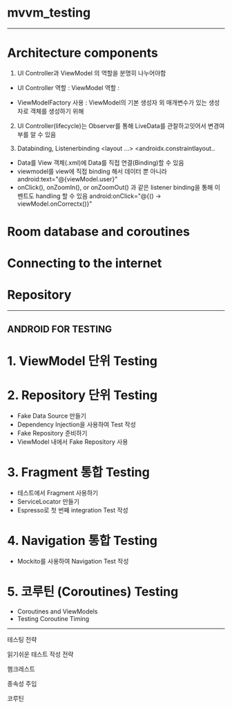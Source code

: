 # mvvm_testing
--------------------------------------------------------------------------------------------------------
# Architecture components
1) UI Controller과 ViewModel 의 역할을 분명히 나누어야함
- UI Controller 역할 : 
  ViewModel 역할 : 

- ViewModelFactory 사용 : ViewModel의 기본 생성자 외 매개변수가 있는 생성자로 객체를 생성하기 위해

2) UI Controller(lifecycle)는 Observer를 통해 LiveData를 관찰하고잇어서 변경여부를 알 수 있음


3) Databinding, Listenerbinding
  <layout ...>
   <data>
       <variable
           name="miewModel"
           type="com.jslee.mvvm_testing.quiz.QuizViewModel"/>
   </data>
   <androidx.constraintlayout..
- Data를 View 객체(.xml)에 Data를 직접 연결(Binding)할 수 있음 
- viewmodel를 view에 직접 binding 해서 데이터 뿐 아니라 
     android:text="@{viewModel.user}"
- onClick(), onZoomIn(), or onZoomOut() 과 같은 listener binding을 통해 이벤트도 handling 할 수 있음 
  android:onClick="@{() -> viewModel.onCorrectx()}"



# Room database and coroutines


# Connecting to the internet


# Repository


--------------------------------------------------------------------------------------------------------
ANDROID FOR TESTING
--------------------------------------------------------------------------------------------------------

# 1. ViewModel 단위 Testing


# 2. Repository 단위 Testing
- Fake Data Source 만들기
- Dependency Injection을 사용하여 Test 작성
- Fake Repository 준비하기
- ViewModel 내에서 Fake Repository 사용


# 3. Fragment 통합 Testing
- 테스트에서 Fragment 사용하기
- ServiceLocator 만들기
- Espresso로 첫 번째 integration Test 작성


# 4. Navigation 통합 Testing
- Mockito를 사용하여 Navigation Test 작성

# 5. 코루틴 (Coroutines) Testing
- Coroutines and ViewModels
- Testing Coroutine Timing


----------------------------------------------------------------------------------------------------------

테스팅 전략

읽기쉬운 테스트 작성 전략

햄크레스트

종속성 주입

코루틴










